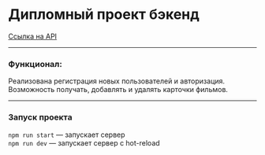 # Дипломный проект бэкенд

[Ссылка на API](https://api.nameless.nomoredomains.rocks)

___

### Функционал: 

Реализована регистрация новых пользователей и авторизация. Возможность получать, добавлять и удалять карточки фильмов.

___

### Запуск проекта

`npm run start` — запускает сервер   
`npm run dev` — запускает сервер с hot-reload
